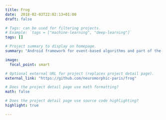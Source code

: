 ```yaml
---
title: Frog
date:  2018-02-03T22:02:13+01:00
draft: false

# Tags: can be used for filtering projects.
# Example: `tags = ["machine-learning", "deep-learning"]`
tags: []

# Project summary to display on homepage.
summary: "Android framework for event-based algorithms and part of the Paris neuromorphic zoo."

image:
  focal_point: smart

# Optional external URL for project (replaces project detail page).
external_link: "https://github.com/neuromorphic-paris/frog"

# Does the project detail page use math formatting?
math: false 

# Does the project detail page use source code highlighting?
highlight: true

---
```

